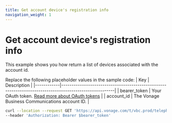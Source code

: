 ```yaml
---
title: Get account device's registration info
navigation_weight: 1
---
```


# Get account device's registration info

This example shows you how return a list of devices associated with the account id. 

Replace the following placeholder values in the sample code:
| Key        | Description                                                                                            |
|------------|--------------------------------------------------------------------------------------------------------|
| bearer_token | Your OAuth token. [Read more about OAuth tokens](https://developer.nexmo.com/vonage-business-cloud/vbc-apis/getting-started/authentication) |
| account_id | The Vonage Business Communications account ID. |

``` bash
curl --location --request GET 'https://api.vonage.com/t/vbc.prod/telephony/v3/registration/accounts/$account_id/devices' \
--header 'Authorization: Bearer $bearer_token'
```
